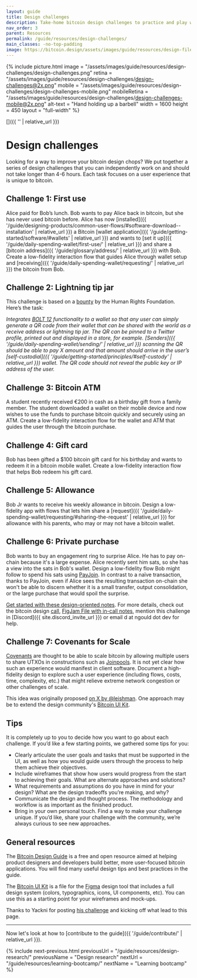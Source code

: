 ```yaml
---
layout: guide
title: Design challenges
description: Take-home bitcoin design challenges to practice and play with.
nav_order: 3
parent: Resources
permalink: /guide/resources/design-challenges/
main_classes: -no-top-padding
image: https://bitcoin.design/assets/images/guide/resources/design-files/design-challenges-preview.jpg
---
```


<!--

Editor's notes

This page provides a list of design exercises aspiring bitcoin designers can take.
This is primarily meant for personal use.

-->

{% include picture.html
   image = "/assets/images/guide/resources/design-challenges/design-challenges.png"
   retina = "/assets/images/guide/resources/design-challenges/design-challenges@2x.png"
   mobile = "/assets/images/guide/resources/design-challenges/design-challenges-mobile.png"
   mobileRetina = "/assets/images/guide/resources/design-challenges/design-challenges-mobile@2x.png"
   alt-text = "Hand holding up a barbell"
   width = 1600
   height = 450
   layout = "full-width"
%}

[]({{ '' | relative_url }})

# Design challenges

Looking for a way to improve your bitcoin design chops? We put together a series of design challenges that you can independently work on and should not take longer than 4-6 hours. Each task focuses on a user experience that is unique to bitcoin.

## Challenge 1: First use

Alice paid for Bob’s lunch. Bob wants to pay Alice back in bitcoin, but she has never used bitcoin before. Alice has now [installed]({{ '/guide/designing-products/common-user-flows/#software-download--installation' | relative_url }}) a Bitcoin [wallet application]({{ '/guide/getting-started/software/#wallets' | relative_url }}) and wants to [set it up]({{ '/guide/daily-spending-wallet/first-use/' | relative_url }}) and share a [bitcoin address]({{ '/guide/glossary/address/' | relative_url }}) with Bob. Create a low-fidelity interaction flow that guides Alice through wallet setup and [receiving]({{ '/guide/daily-spending-wallet/requesting/' | relative_url }}) the bitcoin from Bob.

## Challenge 2: Lightning tip jar

This challenge is based on a [bounty](https://hrf.org/strike-hrf-bounty) by the Human Rights Foundation. Here’s the task:

_Integrates [BOLT 12](https://bolt12.org) functionality to a wallet so that any user can simply generate a QR code from their wallet that can be shared with the world as a receive address or lightning tip jar. The QR can be pinned to a Twitter profile, printed out and displayed in a store, for example. [Senders]({{ '/guide/daily-spending-wallet/sending/' | relative_url }}) scanning the QR should be able to pay X amount and that amount should arrive in the user’s [self-custodial]({{ '/guide/getting-started/principles/#self-custody' | relative_url }}) wallet. The QR code should not reveal the public key or IP address of the user._

## Challenge 3: Bitcoin ATM

A student recently received €200 in cash as a birthday gift from a family member. The student downloaded a wallet on their mobile device and now wishes to use the funds to purchase bitcoin quickly and securely using an ATM. Create a low-fidelity interaction flow for the wallet and ATM that guides the user through the bitcoin purchase.

## Challenge 4: Gift card

Bob has been gifted a $100 bitcoin gift card for his birthday and wants to redeem it in a bitcoin mobile wallet. Create a low-fidelity interaction flow that helps Bob redeem his gift card.

## Challenge 5: Allowance

Bob Jr wants to receive his weekly allowance in bitcoin. Design a low-fidelity app with flows that lets him share a [request]({{ '/guide/daily-spending-wallet/requesting/#sharing-the-request' | relative_url }}) for allowance with his parents, who may or may not have a bitcoin wallet.

## Challenge 6: Private purchase

Bob wants to buy an engagement ring to surprise Alice. He has to pay on-chain because it's a large expense. Alice recently sent him sats, so she has a view into the sats in Bob's wallet. Design a low-fidelity flow Bob might follow to spend his sats using [PayJoin](https://en.bitcoin.it/wiki/PayJoin). In contrast to a naïve transaction, thanks to PayJoin, even if Alice sees the resulting transaction on-chain she won't be able to discern whether it is a small transfer, output consolidation, or the large purchase that would spoil the surprise.

[Get started with these design-oriented notes](https://docs.google.com/document/d/1y5qiKEX2WXMoDgdNclKcZ2RHDIM8wX5OkhREA-Hmc0k/edit?usp=sharing). For more details, check out the bitcoin design [call](https://bitcointv.com/w/3cZH5KVZwsxU6X9iNzDkBE), [FigJam File with in-call notes](https://www.figma.com/file/YC1rjRo3xYvkqJPL4vlg4r/Learning-Bitcoin-and-Design---PayJoins?node-id=0%3A1&t=I3u9Sbe7iMp6WbjV-1), mention this challenge in [Discord]({{ site.discord_invite_url }}) or email d at ngould dot dev for help.

## Challenge 7: Covenants for Scale

[Covenants](https://bitcoinops.org/en/topics/covenants/) are thought to be able to scale bitcoin by allowing multiple users to share UTXOs in constructions such as [Joinpools](https://bitcoinops.org/en/topics/joinpools/). It is not yet clear how such an experience would manifest in client software. Document a high-fidelity design to explore such a user experience (including flows, costs, time, complexity, etc.) that might relieve extreme network congestion or other challenges of scale.

This idea was originally proposed [on X by @leishman](https://nitter.net/Leishman/status/1744113344729043410). One approach may be to extend the design community's [Bitcoin UI Kit](https://www.bitcoinuikit.com/).

## Tips

It is completely up to you to decide how you want to go about each challenge. If you’d like a few starting points, we gathered some tips for you:

- Clearly articulate the user goals and tasks that must be supported in the UI, as well as how you would guide users through the process to help them achieve their objectives.
- Include wireframes that show how users would progress from the start to achieving their goals. What are alternate approaches and solutions?
- What requirements and assumptions do you have in mind for your design? What are the design tradeoffs you’re making, and why?
- Communicate the design and thought process. The methodology and workflow is as important as the finished product.
- Bring in your own personal touch. Find a way to make your challenge unique.
  If you’d like, share your challenge with the community, we’re always curious to see new approaches.

## General resources

The [Bitcoin Design Guide](https://bitcoin.design) is a free and open resource aimed at helping product designers and developers build better, more user-focused bitcoin applications. You will find many useful design tips and best practices in the guide.

The [Bitcoin UI Kit](https://www.bitcoinuikit.com) is a file for the [Figma](https://www.figma.com) design tool that includes a full design system (colors, typographics, icons, UI components, etc). You can use this as a starting point for your wireframes and mock-ups.

Thanks to Yackni for posting [his challenge](https://www.figma.com/community/file/1070445418194003799/Bitcoin-design-challenge-⚡%EF%B8%8F) and kicking off what lead to this page.

---

Now let's look at how to [contribute to the guide]({{ '/guide/contribute/' | relative_url }}).

{% include next-previous.html
   previousUrl = "/guide/resources/design-research/"
   previousName = "Design research"
   nextUrl = "/guide/resources/learning-bootcamp/"
   nextName = "Learning bootcamp"
%}

